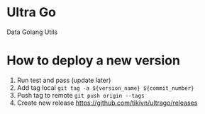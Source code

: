 # Ultra Go
Data Golang Utils

# How to deploy a new version
1. Run test and pass (update later)
2. Add tag local `git tag -a ${version_name} ${commit_number}`
3. Push tag to remote `git push origin --tags`
4. Create new release https://github.com/tikivn/ultrago/releases